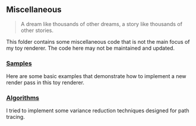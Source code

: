 ## Miscellaneous

> A dream like thousands of other dreams, a story like thousands of other stories.

This folder contains some miscellaneous code that is not the main focus of my toy renderer. The code here may not be maintained and updated.

### [Samples](samples)

Here are some basic examples that demonstrate how to implement a new render pass in this toy renderer.

### [Algorithms](render)

I tried to implement some variance reduction techniques designed for path tracing.

